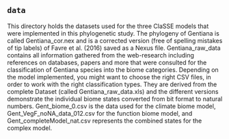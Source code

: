 ## `data`
This directory holds the datasets used for the three ClaSSE models that were implemented in this phylogenetic study. The phylogeny of Gentiana is called Gentiana_cor.nex and is a corrected version (free of spelling mistakes of tip labels) of Favre et al. (2016) saved as a Nexus file. Gentiana_raw_data contains all information gathered from the web-research including references on databases, papers and more that were consulted for the classification of Gentiana species into the biome categories. Depending on the model implemented, you might want to choose the right CSV files, in order to work with the right classification types. They are derived from the complete Dataset (called Gentiana_raw_data.xls) and the different versions demonstrate the individual biome states converted from bit format to natural numbers. Gent_biome_0.csv is the data used for the climate biome model, Gent_VegF_noNA_data_012.csv for the function biome model, and Gent_completeModel_nat.csv represents the combined states for the complex model.
